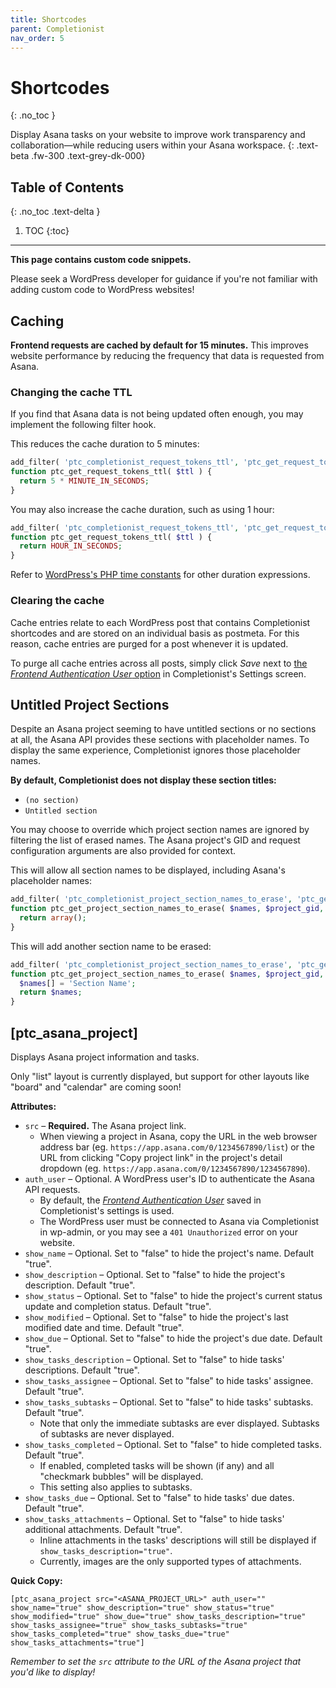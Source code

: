 ```yaml
---
title: Shortcodes
parent: Completionist
nav_order: 5
---
```


# Shortcodes
{: .no_toc }

Display Asana tasks on your website to improve work transparency and collaboration—while reducing users within your Asana workspace.
{: .text-beta .fw-300 .text-grey-dk-000}

## Table of Contents
{: .no_toc .text-delta }

1. TOC
{:toc}

---

<div class="banner banner-warning">
  <p><strong>This page contains custom code snippets.</strong></p>
  <p>Please seek a WordPress developer for guidance if you're not familiar with adding custom code to WordPress websites!</p>
</div>


## Caching

**Frontend requests are cached by default for 15 minutes.** This improves website performance by reducing the frequency that data is requested from Asana.

### Changing the cache TTL

If you find that Asana data is not being updated often enough, you may implement the following filter hook.

This reduces the cache duration to 5 minutes:

```php
add_filter( 'ptc_completionist_request_tokens_ttl', 'ptc_get_request_tokens_ttl', 10, 1 );
function ptc_get_request_tokens_ttl( $ttl ) {
  return 5 * MINUTE_IN_SECONDS;
}
```

You may also increase the cache duration, such as using 1 hour:

```php
add_filter( 'ptc_completionist_request_tokens_ttl', 'ptc_get_request_tokens_ttl', 10, 1 );
function ptc_get_request_tokens_ttl( $ttl ) {
  return HOUR_IN_SECONDS;
}
```

Refer to [WordPress's PHP time constants](https://codex.wordpress.org/Easier_Expression_of_Time_Constants) for other duration expressions.

### Clearing the cache

Cache entries relate to each WordPress post that contains Completionist shortcodes and are stored on an individual basis as postmeta. For this reason, cache entries are purged for a post whenever it is updated.

To purge all cache entries across all posts, simply click *Save* next to [the *Frontend Authentication User* option](/completionist/getting-started/#set-a-frontend-authentication-user) in Completionist's Settings screen.

## Untitled Project Sections

Despite an Asana project seeming to have untitled sections or no sections at all, the Asana API provides these sections with placeholder names. To display the same experience, Completionist ignores those placeholder names.

**By default, Completionist does not display these section titles:**

- `(no section)`
- `Untitled section`

You may choose to override which project section names are ignored by filtering the list of erased names. The Asana project's GID and request configuration arguments are also provided for context.

This will allow all section names to be displayed, including Asana's placeholder names:

```php
add_filter( 'ptc_completionist_project_section_names_to_erase', 'ptc_get_project_section_names_to_erase', 10, 3 );
function ptc_get_project_section_names_to_erase( $names, $project_gid, $args ) {
  return array();
}
```

This will add another section name to be erased:

```php
add_filter( 'ptc_completionist_project_section_names_to_erase', 'ptc_get_project_section_names_to_erase', 10, 3 );
function ptc_get_project_section_names_to_erase( $names, $project_gid, $args ) {
  $names[] = 'Section Name';
  return $names;
}
```

## [ptc_asana_project]

Displays Asana project information and tasks.

<div class="banner banner-info">
  <p>Only "list" layout is currently displayed, but support for other layouts like "board" and "calendar" are coming soon!</p>
</div>


**Attributes:**

- `src` – **Required.** The Asana project link.
  - When viewing a project in Asana, copy the URL in the web browser address bar (eg. `https://app.asana.com/0/1234567890/list`) or the URL from clicking "Copy project link" in the project's detail dropdown (eg. `https://app.asana.com/0/1234567890/1234567890`).
- `auth_user` – Optional. A WordPress user's ID to authenticate the Asana API requests.
  - By default, the *[Frontend Authentication User](/completionist/getting-started/#set-a-frontend-authentication-user)* saved in Completionist's settings is used.
  - The WordPress user must be connected to Asana via Completionist in wp-admin, or you may see a `401 Unauthorized` error on your website.
- `show_name` – Optional. Set to "false" to hide the project's name. Default "true".
- `show_description` – Optional. Set to "false" to hide the project's description. Default "true".
- `show_status` – Optional. Set to "false" to hide the project's current status update and completion status. Default "true".
- `show_modified` – Optional. Set to "false" to hide the project's last modified date and time. Default "true".
- `show_due` – Optional. Set to "false" to hide the project's due date. Default "true".
- `show_tasks_description` – Optional. Set to "false" to hide tasks' descriptions. Default "true".
- `show_tasks_assignee` – Optional. Set to "false" to hide tasks' assignee. Default "true".
- `show_tasks_subtasks` – Optional. Set to "false" to hide tasks' subtasks. Default "true".
  - Note that only the immediate subtasks are ever displayed. Subtasks of subtasks are never displayed.
- `show_tasks_completed` – Optional. Set to "false" to hide completed tasks. Default "true".
  - If enabled, completed tasks will be shown (if any) and all "checkmark bubbles" will be displayed.
  - This setting also applies to subtasks.
- `show_tasks_due` – Optional. Set to "false" to hide tasks' due dates. Default "true".
- `show_tasks_attachments` – Optional. Set to "false" to hide tasks' additional attachments. Default "true".
  - Inline attachments in the tasks' descriptions will still be displayed if `show_tasks_description="true"`.
  - Currently, images are the only supported types of attachments.


**Quick Copy:**

```
[ptc_asana_project src="<ASANA_PROJECT_URL>" auth_user="" show_name="true" show_description="true" show_status="true" show_modified="true" show_due="true" show_tasks_description="true" show_tasks_assignee="true" show_tasks_subtasks="true" show_tasks_completed="true" show_tasks_due="true" show_tasks_attachments="true"]
```

*Remember to set the `src` attribute to the URL of the Asana project that you'd like to display!*

